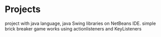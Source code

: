 # Projects
 project with java language, java Swing libraries on NetBeans IDE.
simple brick breaker game works using actionlisteners and KeyListeners

